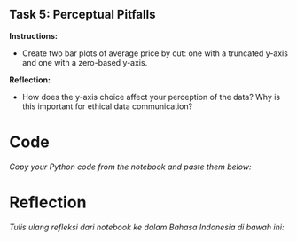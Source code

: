 ## Task 5: Perceptual Pitfalls

**Instructions:**
- Create two bar plots of average price by cut: one with a truncated y-axis and one with a zero-based y-axis.

**Reflection:**
- How does the y-axis choice affect your perception of the data? Why is this important for ethical data communication?

# Code
_Copy your Python code from the notebook and paste them below:_

# Reflection
_Tulis ulang refleksi dari notebook ke dalam Bahasa Indonesia di bawah ini:_

